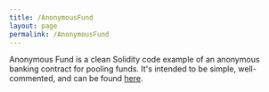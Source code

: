```yaml
---
title: /AnonymousFund
layout: page
permalink: /AnonymousFund
---
```


Anonymous Fund is a clean Solidity code example of an anonymous banking contract for pooling funds. It's intended to be simple, well-commented, and can be found [here](https://github.com/Hashdive/Anonymous-Fund).
